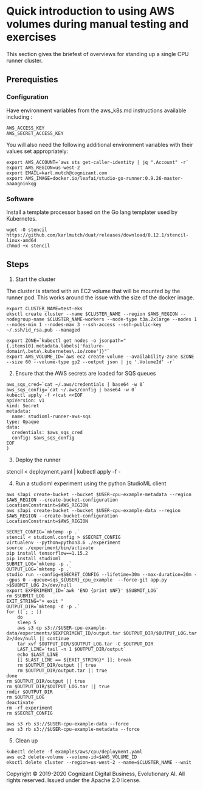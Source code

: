 # Quick introduction to using AWS volumes during manual testing and exercises

This section gives the briefest of overviews for standing up a single CPU runner cluster.

## Prerequisties

### Configuration

Have environment variables from the aws\_k8s.md instructions available including :

```
AWS_ACCESS_KEY
AWS_SECRET_ACCESS_KEY
```
You will also need the following additional environment variables with their values set appropriately:
```
export AWS_ACCOUNT=`aws sts get-caller-identity | jq ".Account" -r`
export AWS_REGION=us-west-2
export EMAIL=karl.mutch@cognizant.com
export AWS_IMAGE=docker.io/leafai/studio-go-runner:0.9.26-master-aaaagninkqg
```

### Software

Install a template processor based on the Go lang templater used by Kubernetes.

```
wget -O stencil https://github.com/karlmutch/duat/releases/download/0.12.1/stencil-linux-amd64
chmod +x stencil
```

## Steps

1. Start the cluster

The cluster is started with an EC2 volume that will be mounted by the runner pod.  This works around the issue with the size of the docker image.

```
export CLUSTER_NAME=test-eks
eksctl create cluster --name $CLUSTER_NAME --region $AWS_REGION --nodegroup-name $CLUSTER_NAME-workers --node-type t3a.2xlarge --nodes 1 --nodes-min 1 --nodes-max 3 --ssh-access --ssh-public-key ~/.ssh/id_rsa.pub --managed

export ZONE=`kubectl get nodes -o jsonpath="{.items[0].metadata.labels['failure-domain\.beta\.kubernetes\.io/zone']}"`
export AWS_VOLUME_ID=`aws ec2 create-volume --availability-zone $ZONE --size 60 --volume-type gp2 --output json | jq '.VolumeId' -r`
```

2. Ensure that the AWS secrets are loaded for SQS queues

```
aws_sqs_cred=`cat ~/.aws/credentials | base64 -w 0`
aws_sqs_config=`cat ~/.aws/config | base64 -w 0`
kubectl apply -f <(cat <<EOF
apiVersion: v1
kind: Secret
metadata:
  name: studioml-runner-aws-sqs
type: Opaque
data:
  credentials: $aws_sqs_cred
  config: $aws_sqs_config
EOF
)
```

3. Deploy the runner

stencil < deployment.yaml | kubectl apply -f -

4. Run a studioml experiment using the python StudioML client

```
aws s3api create-bucket --bucket $USER-cpu-example-metadata --region $AWS_REGION --create-bucket-configuration LocationConstraint=$AWS_REGION
aws s3api create-bucket --bucket $USER-cpu-example-data --region $AWS_REGION --create-bucket-configuration LocationConstraint=$AWS_REGION

SECRET_CONFIG=`mktemp -p .`
stencil < studioml.config > $SECRET_CONFIG
virtualenv --python=python3.6 ./experiment
source ./experiment/bin/activate
pip install tensorflow==1.15.2
pip install studioml
SUBMIT_LOG=`mktemp -p .`
OUTPUT_LOG=`mktemp -p .`
studio run --config=$SECRET_CONFIG --lifetime=30m --max-duration=20m --gpus 0 --queue=sqs_${USER}_cpu_example  --force-git app.py >$SUBMIT_LOG 2>/dev/null
export EXPERIMENT_ID=`awk 'END {print $NF}' $SUBMIT_LOG`
rm $SUBMIT_LOG
EXIT_STRING="+ exit "
OUTPUT_DIR=`mktemp -d -p .`
for (( ; ; ))
    do
    sleep 5
    aws s3 cp s3://$USER-cpu-example-data/experiments/$EXPERIMENT_ID/output.tar $OUTPUT_DIR/$OUTPUT_LOG.tar 2>/dev/null || continue
    tar xvf $OUTPUT_DIR/$OUTPUT_LOG.tar -C $OUTPUT_DIR
    LAST_LINE=`tail -n 1 $OUTPUT_DIR/output`
    echo $LAST_LINE
    [[ $LAST_LINE == ${EXIT_STRING}* ]]; break
    rm $OUTPUT_DIR/output || true
    rm $OUTPUT_DIR/output.tar || true
done
rm $OUTPUT_DIR/output || true
rm $OUTPUT_DIR/$OUTPUT_LOG.tar || true
rmdir $OUTPUT_DIR
rm $OUTPUT_LOG
deactivate
rm -rf experiment
rm $SECRET_CONFIG

aws s3 rb s3://$USER-cpu-example-data --force
aws s3 rb s3://$USER-cpu-example-metadata --force

```

5. Clean up

```
kubectl delete -f examples/aws/cpu/deployment.yaml
aws ec2 delete-volume --volume-id=$AWS_VOLUME_ID
eksctl delete cluster --region=us-west-2 --name=$CLUSTER_NAME --wait
```

Copyright © 2019-2020 Cognizant Digital Business, Evolutionary AI. All rights reserved. Issued under the Apache 2.0 license.
